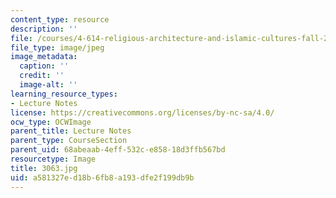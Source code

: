```yaml
---
content_type: resource
description: ''
file: /courses/4-614-religious-architecture-and-islamic-cultures-fall-2002/a581327ed18b6fb8a193dfe2f199db9b_3063.jpg
file_type: image/jpeg
image_metadata:
  caption: ''
  credit: ''
  image-alt: ''
learning_resource_types:
- Lecture Notes
license: https://creativecommons.org/licenses/by-nc-sa/4.0/
ocw_type: OCWImage
parent_title: Lecture Notes
parent_type: CourseSection
parent_uid: 68abeaab-4eff-532c-e858-18d3ffb567bd
resourcetype: Image
title: 3063.jpg
uid: a581327e-d18b-6fb8-a193-dfe2f199db9b
---
```

